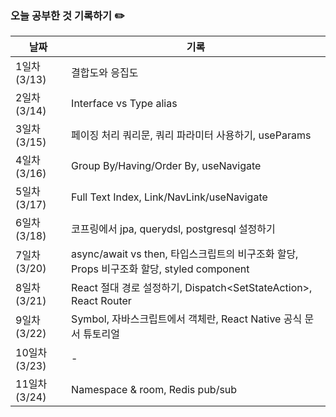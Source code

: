 ### 오늘 공부한 것 기록하기 ✏️
| 날짜 | 기록 |
| --- | --- |
| 1일차 (3/13) | 결합도와 응집도 |
| 2일차 (3/14) | Interface vs Type alias |
| 3일차 (3/15) | 페이징 처리 쿼리문, 쿼리 파라미터 사용하기, useParams |
| 4일차 (3/16) | Group By/Having/Order By, useNavigate |
| 5일차 (3/17) | Full Text Index, Link/NavLink/useNavigate |
| 6일차 (3/18) | 코프링에서 jpa, querydsl, postgresql 설정하기 |
| 7일차 (3/20) | async/await vs then, 타입스크립트의 비구조화 할당, Props 비구조화 할당, styled component |
| 8일차 (3/21) | React 절대 경로 설정하기, Dispatch<SetStateAction<T>>, React Router |
| 9일차 (3/22) | Symbol, 자바스크립트에서 객체란, React Native 공식 문서 튜토리얼 |
| 10일차 (3/23) | - |
| 11일차 (3/24) | Namespace & room, Redis pub/sub |
